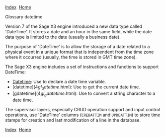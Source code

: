 [Index](index.html)  [Home](getting-started_home.html)

Glossary datetime

Version 7 of the Sage X3 engine introduced a new data type called 'DateTime'. It stores a date and an hour in the same field, while the date data type is limited to the date (usually a business date).

The purpose of 'DateTime' is to allow the storage of a date related to a physical event in a unique format that is independent from the time zone where it occurred (usually, the time is stored in GMT time zone).

The Sage X3 engine includes a set of instructions and functions to support DateTime:

* [Datetime](4gl_datetime.html): Use to declare a date time variable.
* [datetime$](4gl_datetime$.html): Use to get the current date time.
* [gdatetime$](4gl_gdatetime$.html): Use to convert a string character to a date time.

The supervisor layers, especially CRUD operation support and input control operations, use 'DateTime' columns (`CREDATTIM` and `UPDDATTIM`) to store time stamps for creation and last modification of a line in the database.

  

[Index](index.html)  [Home](getting-started_home.html)